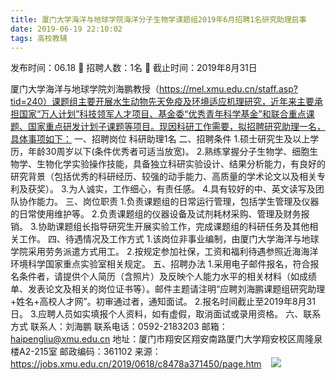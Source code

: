 ```yaml
---
title: 厦门大学海洋与地球学院海洋分子生物学课题组2019年6月招聘1名研究助理启事
date: 2019-06-19 22:10:02
tags: 高校教辅
---
```

发布时间：06.18   🌟   招聘人数：1名   🌈   截止时间：2019年8月31日
<!-- more -->
厦门大学海洋与地球学院刘海鹏教授（https://mel.xmu.edu.cn/staff.asp?tid=240）课题组主要开展水生动物先天免疫及环境适应机理研究，近年来主要承担国家“万人计划”科技领军人才项目、基金委“优秀青年科学基金”和联合重点课题、国家重点研发计划子课题等项目。现因科研工作需要，拟招聘研究助理一名，具体事项如下：
一、招聘岗位
科研助理1名
二、招聘条件
1.硕士研究生及以上学历，年龄30周岁以下(条件优秀者可适当放宽)。
2.熟练掌握分子生物学、细胞生物学、生物化学实验操作技能，具备独立科研实验设计、结果分析能力，有良好的研究背景（包括优秀的科研经历、较强的动手能力、高质量的学术论文以及相关专利及获奖）。
3.为人诚实，工作细心，有责任感。
4.具有较好的中、英文读写及团队协作能力。
三、岗位职责
1.负责课题组的日常运行管理，包括学生管理及仪器的日常使用维护等。
2.负责课题组的仪器设备及试剂耗材采购、管理及财务报销。
3.协助课题组长指导研究生开展实验工作，完成课题组的科研任务及其他相关工作。
四、待遇情况及工作方式
1.该岗位非事业编制，由厦门大学海洋与地球学院采用劳务派遣方式用工。
2.按规定参加社保，工资和福利待遇参照近海海洋环境科学国家重点实验室相关规定。
五、招聘办法
1.采用电子邮件报名，符合报名条件者，请提供个人简历（含照片）及反映个人能力水平的相关材料（如成绩单、发表论文及相关的岗位证书等）。邮件主题请注明“应聘刘海鹏课题组研究助理+姓名+高校人才网”。初审通过者，通知面试。
2.报名时间截止至2019年8月31日。
3.应聘人员如实填报个人资料，如有虚假，取消面试或录用资格。
六、联系方式
联系人：刘海鹏
联系电话：0592-2183203
邮箱：haipengliu@xmu.edu.cn
地址：厦门市翔安区翔安南路厦门大学翔安校区周隆泉楼A2-215室
邮政编码：361102
来源：
https://jobs.xmu.edu.cn/2019/0618/c8478a371450/page.htm
 
 ![](https://cdn.weiweiblog.cn/20181015134814.png)